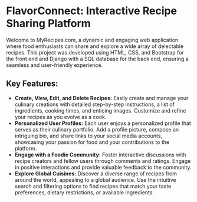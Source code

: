 # FlavorConnect: Interactive Recipe Sharing Platform
<p>Welcome to MyRecipes.com, a dynamic and engaging web application where food enthusiasts can share and explore a wide array of delectable recipes. This project was developed using HTML, CSS, and Bootstrap for the front end and Django with a SQL database for the back end, ensuring a seamless and user-friendly experience.</p>

## Key Features:
<ul>
  <li>
    <b>Create, View, Edit, and Delete Recipes:</b> Easily create and manage your culinary creations with detailed step-by-step instructions, a list of ingredients, cooking times, and enticing images. Customize and refine your recipes as you evolve as a cook.
  </li>
  <li>
   <b> Personalized User Profiles:</b> Each user enjoys a personalized profile that serves as their culinary portfolio. Add a profile picture, compose an intriguing bio, and share links to your social media accounts, showcasing your passion for food and your contributions to the platform.
  </li>
    <li>
   <b> Engage with a Foodie Community:</b> Foster interactive discussions with recipe creators and fellow users through comments and ratings. Engage in positive interactions and provide valuable feedback to the community.
  </li>
    <li>
   <b> Explore Global Cuisines:</b> Discover a diverse range of recipes from around the world, appealing to a global audience. Use the intuitive search and filtering options to find recipes that match your taste preferences, dietary restrictions, or available ingredients.
  </li>
</ul>
